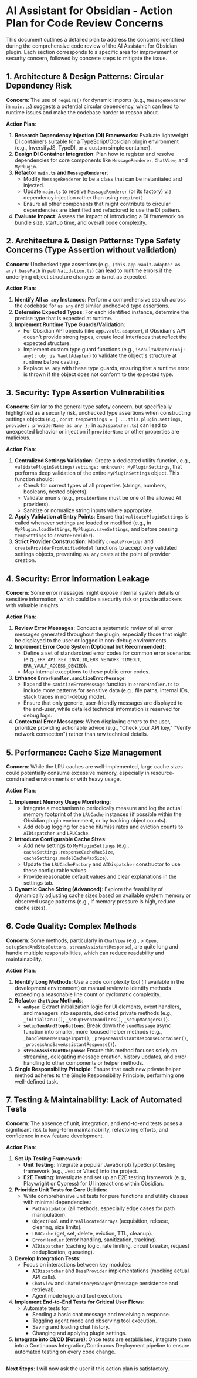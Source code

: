 # AI Assistant for Obsidian - Action Plan for Code Review Concerns

This document outlines a detailed plan to address the concerns identified during the comprehensive code review of the AI Assistant for Obsidian plugin. Each section corresponds to a specific area for improvement or security concern, followed by concrete steps to mitigate the issue.

## 1. Architecture & Design Patterns: Circular Dependency Risk

**Concern**: The use of `require()` for dynamic imports (e.g., `MessageRenderer` in `main.ts`) suggests a potential circular dependency, which can lead to runtime issues and make the codebase harder to reason about.

**Action Plan**:
1.  **Research Dependency Injection (DI) Frameworks**: Evaluate lightweight DI containers suitable for a TypeScript/Obsidian plugin environment (e.g., InversifyJS, TypeDI, or a custom simple container).
2.  **Design DI Container Integration**: Plan how to register and resolve dependencies for core components like `MessageRenderer`, `ChatView`, and `MyPlugin`.
3.  **Refactor `main.ts` and `MessageRenderer`**:
    *   Modify `MessageRenderer` to be a class that can be instantiated and injected.
    *   Update `main.ts` to receive `MessageRenderer` (or its factory) via dependency injection rather than using `require()`.
    *   Ensure all other components that might contribute to circular dependencies are identified and refactored to use the DI pattern.
4.  **Evaluate Impact**: Assess the impact of introducing a DI framework on bundle size, startup time, and overall code complexity.

## 2. Architecture & Design Patterns: Type Safety Concerns (Type Assertion without validation)

**Concern**: Unchecked type assertions (e.g., `(this.app.vault.adapter as any).basePath` in `pathValidation.ts`) can lead to runtime errors if the underlying object structure changes or is not as expected.

**Action Plan**:
1.  **Identify All `as any` Instances**: Perform a comprehensive search across the codebase for `as any` and similar unchecked type assertions.
2.  **Determine Expected Types**: For each identified instance, determine the precise type that is expected at runtime.
3.  **Implement Runtime Type Guards/Validation**:
    *   For Obsidian API objects (like `app.vault.adapter`), if Obsidian's API doesn't provide strong types, create local interfaces that reflect the expected structure.
    *   Implement custom type guard functions (e.g., `isVaultAdapter(obj: any): obj is VaultAdapter`) to validate the object's structure at runtime before casting.
    *   Replace `as any` with these type guards, ensuring that a runtime error is thrown if the object does not conform to the expected type.

## 3. Security: Type Assertion Vulnerabilities

**Concern**: Similar to the general type safety concern, but specifically highlighted as a security risk, unchecked type assertions when constructing settings objects (e.g., `const tempSettings = { ...this.plugin.settings, provider: providerName as any };` in `aiDispatcher.ts`) can lead to unexpected behavior or injection if `providerName` or other properties are malicious.

**Action Plan**:
1.  **Centralized Settings Validation**: Create a dedicated utility function, e.g., `validatePluginSettings(settings: unknown): MyPluginSettings`, that performs deep validation of the entire `MyPluginSettings` object. This function should:
    *   Check for correct types of all properties (strings, numbers, booleans, nested objects).
    *   Validate enums (e.g., `providerName` must be one of the allowed AI providers).
    *   Sanitize or normalize string inputs where appropriate.
2.  **Apply Validation at Entry Points**: Ensure that `validatePluginSettings` is called whenever settings are loaded or modified (e.g., in `MyPlugin.loadSettings`, `MyPlugin.saveSettings`, and before passing `tempSettings` to `createProvider`).
3.  **Strict Provider Construction**: Modify `createProvider` and `createProviderFromUnifiedModel` functions to accept only validated settings objects, preventing `as any` casts at the point of provider creation.

## 4. Security: Error Information Leakage

**Concern**: Some error messages might expose internal system details or sensitive information, which could be a security risk or provide attackers with valuable insights.

**Action Plan**:
1.  **Review Error Messages**: Conduct a systematic review of all error messages generated throughout the plugin, especially those that might be displayed to the user or logged in non-debug environments.
2.  **Implement Error Code System (Optional but Recommended)**:
    *   Define a set of standardized error codes for common error scenarios (e.g., `ERR_API_KEY_INVALID`, `ERR_NETWORK_TIMEOUT`, `ERR_VAULT_ACCESS_DENIED`).
    *   Map internal exceptions to these public error codes.
3.  **Enhance `ErrorHandler.sanitizeErrorMessage`**:
    *   Expand the `sanitizeErrorMessage` function in `errorHandler.ts` to include more patterns for sensitive data (e.g., file paths, internal IDs, stack traces in non-debug mode).
    *   Ensure that only generic, user-friendly messages are displayed to the end-user, while detailed technical information is reserved for debug logs.
4.  **Contextual Error Messages**: When displaying errors to the user, prioritize providing actionable advice (e.g., "Check your API key," "Verify network connection") rather than raw technical details.

## 5. Performance: Cache Size Management

**Concern**: While the LRU caches are well-implemented, large cache sizes could potentially consume excessive memory, especially in resource-constrained environments or with heavy usage.

**Action Plan**:
1.  **Implement Memory Usage Monitoring**:
    *   Integrate a mechanism to periodically measure and log the actual memory footprint of the `LRUCache` instances (if possible within the Obsidian plugin environment, or by tracking object counts).
    *   Add debug logging for cache hit/miss rates and eviction counts to `AIDispatcher` and `LRUCache`.
2.  **Introduce Configurable Cache Sizes**:
    *   Add new settings to `MyPluginSettings` (e.g., `cacheSettings.responseCacheMaxSize`, `cacheSettings.modelCacheMaxSize`).
    *   Update the `LRUCacheFactory` and `AIDispatcher` constructor to use these configurable values.
    *   Provide reasonable default values and clear explanations in the settings tab.
3.  **Dynamic Cache Sizing (Advanced)**: Explore the feasibility of dynamically adjusting cache sizes based on available system memory or observed usage patterns (e.g., if memory pressure is high, reduce cache sizes).

## 6. Code Quality: Complex Methods

**Concern**: Some methods, particularly in `ChatView` (e.g., `onOpen`, `setupSendAndStopButtons`, `streamAssistantResponse`), are quite long and handle multiple responsibilities, which can reduce readability and maintainability.

**Action Plan**:
1.  **Identify Long Methods**: Use a code complexity tool (if available in the development environment) or manual review to identify methods exceeding a reasonable line count or cyclomatic complexity.
2.  **Refactor `ChatView` Methods**:
    *   **`onOpen`**: Extract initialization logic for UI elements, event handlers, and managers into separate, dedicated private methods (e.g., `_initializeUI()`, `_setupEventHandlers()`, `_setupManagers()`).
    *   **`setupSendAndStopButtons`**: Break down the `sendMessage` async function into smaller, more focused helper methods (e.g., `_handleUserMessageInput()`, `_prepareAssistantResponseContainer()`, `_processAndSaveAssistantResponse()`).
    *   **`streamAssistantResponse`**: Ensure this method focuses solely on streaming, delegating message creation, history updates, and error handling to other components or helper methods.
3.  **Single Responsibility Principle**: Ensure that each new private helper method adheres to the Single Responsibility Principle, performing one well-defined task.

## 7. Testing & Maintainability: Lack of Automated Tests

**Concern**: The absence of unit, integration, and end-to-end tests poses a significant risk to long-term maintainability, refactoring efforts, and confidence in new feature development.

**Action Plan**:
1.  **Set Up Testing Framework**:
    *   **Unit Testing**: Integrate a popular JavaScript/TypeScript testing framework (e.g., Jest or Vitest) into the project.
    *   **E2E Testing**: Investigate and set up an E2E testing framework (e.g., Playwright or Cypress) for UI interactions within Obsidian.
2.  **Prioritize Unit Tests for Core Utilities**:
    *   Write comprehensive unit tests for pure functions and utility classes with minimal dependencies:
        *   `PathValidator` (all methods, especially edge cases for path manipulation).
        *   `ObjectPool` and `PreAllocatedArrays` (acquisition, release, clearing, size limits).
        *   `LRUCache` (get, set, delete, eviction, TTL, cleanup).
        *   `ErrorHandler` (error handling, sanitization, tracking).
        *   `AIDispatcher` (caching logic, rate limiting, circuit breaker, request deduplication, queueing).
3.  **Develop Integration Tests**:
    *   Focus on interactions between key modules:
        *   `AIDispatcher` and `BaseProvider` implementations (mocking actual API calls).
        *   `ChatView` and `ChatHistoryManager` (message persistence and retrieval).
        *   Agent mode logic and tool execution.
4.  **Implement End-to-End Tests for Critical User Flows**:
    *   Automate tests for:
        *   Sending a basic chat message and receiving a response.
        *   Toggling agent mode and observing tool execution.
        *   Saving and loading chat history.
        *   Changing and applying plugin settings.
5.  **Integrate into CI/CD (Future)**: Once tests are established, integrate them into a Continuous Integration/Continuous Deployment pipeline to ensure automated testing on every code change.

---

**Next Steps**: I will now ask the user if this action plan is satisfactory.